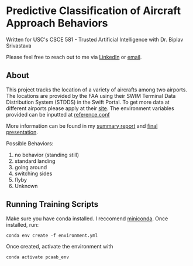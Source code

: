 # Predictive Classification of Aircraft Approach Behaviors

Written for USC's CSCE 581 - Trusted Artificial Intelligence with Dr. Biplav Srivastava

Please feel free to reach out to me via [LinkedIn](https://www.linkedin.com/in/camosterholt/) or [email](mailto:usc@osterholt.us).

## About

This project tracks the location of a variety of aircrafts among two airports. The locations are provided by the FAA using their SWIM Terminal Data Distribution System (STDDS) in the Swift Portal. To get more data at different airports please apply at their [site](https://portal.swim.faa.gov/). The environment variables provided can be inputted at [reference.conf](https://github.com/osterholt/PCAAB/blob/main/jumpstart-latest/src/main/resources/reference.conf)

More information can be found in my [summary report](https://github.com/osterholt/PCAAB/blob/main/Final%20Report%20-%20Predictive%20Classification%20of%20Aircraft%20Approach%20Behaviors.pdf) and [final presentation](https://github.com/osterholt/PCAAB/blob/main/Final%20Presentation.pptx).

Possible Behaviors:

1. no behavior (standing still)
2. standard landing
3. going around
4. switching sides
5. flyby
6. Unknown

## Running Training Scripts

Make sure you have conda installed. I reccomend [miniconda](https://www.anaconda.com/docs/getting-started/miniconda/install). Once installed, run:

`conda env create -f environment.yml`

Once created, activate the environment with

`conda activate pcaab_env`
